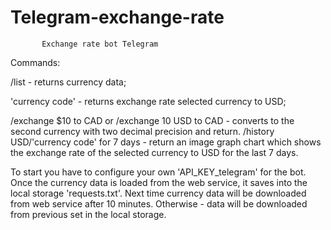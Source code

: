 # Telegram-exchange-rate
           Exchange rate bot Telegram
Commands: 

/list - returns currency data;

'currency code' - returns exchange rate selected currency to USD;

/exchange $10 to CAD or 
/exchange 10 USD to CAD - converts to the second currency with two
decimal precision and return.
/history USD/'currency code' for 7 days - return an image graph chart which shows the exchange rate of the selected currency to USD for the last 7 days.



To start you have to configure your own 'API_KEY_telegram' for the bot.
Once the currency data is loaded from the web service, it saves into the local storage 'requests.txt'.
Next time currency data will be downloaded from web service after 10 minutes.
Otherwise - data will be downloaded from previous set in the local storage.
